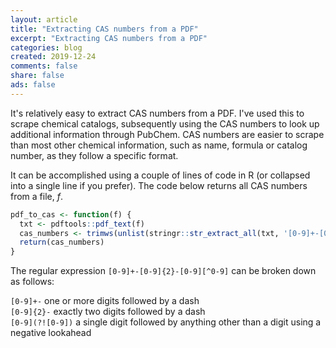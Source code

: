 ```yaml
---
layout: article
title: "Extracting CAS numbers from a PDF"
excerpt: "Extracting CAS numbers from a PDF"
categories: blog
created: 2019-12-24
comments: false
share: false
ads: false
---
```


It's relatively easy to extract CAS numbers from a PDF.  I've used this to scrape chemical catalogs, subsequently using the CAS numbers to look up additional information through PubChem.  CAS numbers are easier to scrape than most other chemical information, such as name, formula or catalog number, as they follow a specific format.

It can be accomplished using a couple of lines of code in R (or collapsed into a single line if you prefer).  The code below returns all CAS numbers from a file, *f*.

```r
pdf_to_cas <- function(f) {
  txt <- pdftools::pdf_text(f)
  cas_numbers <- trimws(unlist(stringr::str_extract_all(txt, '[0-9]+-[0-9]{2}-[0-9](?![0-9])')))
  return(cas_numbers)
}
```

The regular expression `[0-9]+-[0-9]{2}-[0-9][^0-9]` can be broken down as follows:

`[0-9]+-`         one or more digits followed by a dash  
`[0-9]{2}-`       exactly two digits followed by a dash  
`[0-9](?![0-9])`  a single digit followed by anything other than a digit using a negative lookahead 
